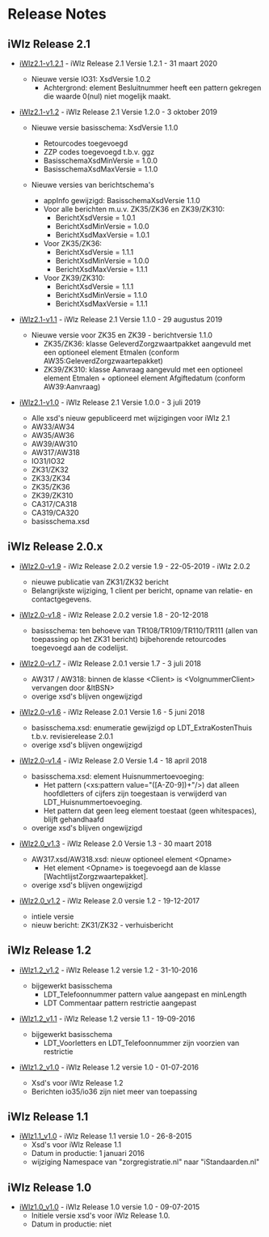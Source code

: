 # Release Notes

## iWlz Release 2.1

* [iWlz2.1-v1.2.1](https://github.com/iStandaarden/iWlz-Xsd/releases) - iWlz Release 2.1 Versie 1.2.1 - 31 maart 2020
  * Nieuwe versie IO31: XsdVersie 1.0.2
    * Achtergrond: element Besluitnummer heeft een pattern gekregen die waarde 0(nul) niet mogelijk maakt.

* [iWlz2.1-v1.2](https://github.com/iStandaarden/iWlz-Xsd/releases) - iWlz Release 2.1 Versie 1.2.0 - 3 oktober 2019
  * Nieuwe versie basisschema: XsdVersie 1.1.0
    * Retourcodes toegevoegd
    * ZZP codes toegevoegd t.b.v. ggz
    * BasisschemaXsdMinVersie = 1.0.0
    * BasisschemaXsdMaxVersie = 1.1.0

  * Nieuwe versies van berichtschema's
    * appInfo gewijzigd: BasisschemaXsdVersie 1.1.0
    * Voor alle berichten m.u.v. ZK35/ZK36 en ZK39/ZK310:
      * BerichtXsdVersie = 1.0.1
      * BerichtXsdMinVersie = 1.0.0
      * BerichtXsdMaxVersie = 1.0.1
    * Voor ZK35/ZK36:
      * BerichtXsdVersie = 1.1.1
      * BerichtXsdMinVersie = 1.0.0
      * BerichtXsdMaxVersie = 1.1.1
    * Voor ZK39/ZK310:
      * BerichtXsdVersie = 1.1.1
      * BerichtXsdMinVersie = 1.1.0
      * BerichtXsdMaxVersie = 1.1.1  

* [iWlz2.1-v1.1](https://github.com/iStandaarden/iWlz-Xsd/releases) - iWlz Release 2.1 Versie 1.1.0 - 29 augustus 2019
  * Nieuwe versie voor ZK35 en ZK39 - berichtversie 1.1.0
    * ZK35/ZK36: klasse GeleverdZorgzwaartpakket aangevuld met een optioneel element Etmalen (conform AW35:GeleverdZorgzwaartepakket)
    * ZK39/ZK310: klasse Aanvraag aangevuld met een optioneel element Etmalen + optioneel element Afgiftedatum (conform AW39:Aanvraag)

* [iWlz2.1-v1.0](https://github.com/iStandaarden/iWlz-Xsd/releases) - iWlz Release 2.1 Versie 1.0.0 - 3 juli 2019
  * Alle xsd's nieuw gepubliceerd met wijzigingen voor iWlz 2.1
  * AW33/AW34
  * AW35/AW36
  * AW39/AW310
  * AW317/AW318
  * IO31/IO32
  * ZK31/ZK32
  * ZK33/ZK34
  * ZK35/ZK36
  * ZK39/ZK310
  * CA317/CA318
  * CA319/CA320
  * basisschema.xsd

## iWlz Release 2.0.x

* [iWlz2.0-v1.9](https://github.com/iStandaarden/iWlz-Xsd/releases) - iWlz Release 2.0.2 versie 1.9 - 22-05-2019 - iWlz 2.0.2
  * nieuwe publicatie van ZK31/ZK32 bericht
  * Belangrijkste wijziging, 1 client per bericht, opname van relatie- en contactgegevens.

* [iWlz2.0-v1.8](https://github.com/iStandaarden/iWlz-Xsd/releases) - iWlz Release 2.0.2 versie 1.8 - 20-12-2018
  * basisschema: ten behoeve van TR108/TR109/TR110/TR111 (allen van toepassing op het ZK31 bericht) bijbehorende retourcodes toegevoegd aan de codelijst.

* [iWlz2.0-v1.7](https://github.com/iStandaarden/iWlz-Xsd/releases) - iWlz Release 2.0.1 versie 1.7 - 3 juli 2018
  * AW317 / AW318: binnen de klasse &lt;Client> is &lt;VolgnummerClient> vervangen door &ltBSN>
  * overige xsd's blijven ongewijzigd

* [iWlz2.0-v1.6](https://github.com/iStandaarden/iWlz-Xsd/releases) - iWlz Release 2.0.1 Versie 1.6 - 5 juni 2018
  * basisschema.xsd: enumeratie gewijzigd op LDT_ExtraKostenThuis t.b.v. revisierelease 2.0.1
  * overige xsd's blijven ongewijzigd

* [iWlz2.0-v1.4](https://github.com/iStandaarden/iWlz-Xsd/releases) - iWlz Release 2.0 Versie 1.4 - 18 april 2018
  * basisschema.xsd: element Huisnummertoevoeging:
    * Het pattern (<xs:pattern value="(\[A-Z0-9\])+"/>) dat alleen hoofdletters of cijfers zijn toegestaan is verwijderd van LDT_Huisnummertoevoeging.
    * Het pattern dat geen leeg element toestaat (geen whitespaces), blijft gehandhaafd
  * overige xsd's blijven ongewijzigd

* [iWlz2.0_v1.3](https://github.com/iStandaarden/iWlz-Xsd/releases) - iWlz Release 2.0 Versie 1.3 - 30 maart 2018
  * AW317.xsd/AW318.xsd: nieuw optioneel element &lt;Opname>
    * Het element &lt;Opname> is toegevoegd aan de klasse \[WachtlijstZorgzwaartepakket\].
  * overige xsd's blijven ongewijzigd

* [iWlz2.0_v1.2](https://github.com/iStandaarden/iWlz-Xsd/releases) - iWlz Release 2.0 versie 1.2 - 19-12-2017
  * intiele versie
  * nieuw bericht: ZK31/ZK32 - verhuisbericht

## iWlz Release 1.2

* [iWlz1.2_v1.2](https://github.com/iStandaarden/iWlz-Xsd/releases) - iWlz Release 1.2 versie 1.2 - 31-10-2016
  * bijgewerkt basisschema
    * LDT_Telefoonnummer pattern value aangepast en minLength
    * LDT Commentaar pattern restrictie aangepast

* [iWlz1.2_v1.1](https://github.com/iStandaarden/iWlz-Xsd/releases) - iWlz Release 1.2 versie 1.1 - 19-09-2016
  * bijgewerkt basisschema
    * LDT_Voorletters en LDT_Telefoonnummer zijn voorzien van restrictie

* [iWlz1.2_v1.0](https://github.com/iStandaarden/iWlz-Xsd/releases) - iWlz Release 1.2 versie 1.0 - 01-07-2016
  * Xsd's voor iWlz Release 1.2
  * Berichten io35/io36 zijn niet meer van toepassing

## iWlz Release 1.1

* [iWlz1.1_v1.0](https://github.com/iStandaarden/iWlz-Xsd/releases) - iWlz Release 1.1 versie 1.0 - 26-8-2015
  * Xsd's voor iWlz Release 1.1
  * Datum in productie: 1 januari 2016
  * wijziging Namespace van "zorgregistratie.nl" naar "iStandaarden.nl"

## iWlz Release 1.0

* [iWlz1.0_v1.0](https://github.com/iStandaarden/iWlz-Xsd/releases) - iWlz Release 1.0 versie 1.0 - 09-07-2015
  * Initiele versie xsd's voor iWlz Release 1.0.
  * Datum in productie: niet
